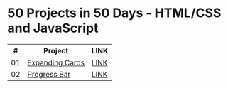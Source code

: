# 50 Projects in 50 Days - HTML/CSS and JavaScript

|  #  | Project                                                                                           | LINK                                                |
| :-: | ------------------------------------------------------------------------------------------------- | --------------------------------------------------- |
| 01  | [Expanding Cards](https://github.com/adarshgowdaa/50projects50days/tree/main/ExpandingCards_Day1) | [LINK](https://expand-cards-day1.netlify.app/)      |
| 02  | [Progress Bar](https://github.com/adarshgowdaa/50projects50days/tree/main/ProgressBar_Day2)   | [LINK](https://progress-bar-day2.netlify.app/) |
